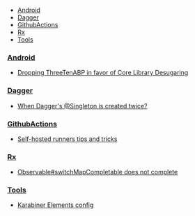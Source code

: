 - [Android](#Android)
- [Dagger](#Dagger)
- [GithubActions](#GithubActions)
- [Rx](#Rx)
- [Tools](#Tools)

### [Android](#Android)
- [Dropping ThreeTenABP in favor of Core Library Desugaring](Android/dropping-threetenabp.md)

### [Dagger](#Dagger)
- [When Dagger's @Singleton is created twice?](Dagger/when-daggers-singleton-is-created-twice.md)

### [GithubActions](#GithubActions)
- [Self-hosted runners tips and tricks](GithubActions/self-hosted-runner-tips.md)

### [Rx](#Rx)
- [Observable#switchMapCompletable does not complete](Rx/switch-map-completable-does-not-complete.md)

### [Tools](#Tools)
- [Karabiner Elements config](Tools/karabiner-elements-config.md)

[1]: https://github.com/simonw/til
[2]: https://github.com/jbranchaud/til
[3]: https://news.ycombinator.com/item?id=22908044

